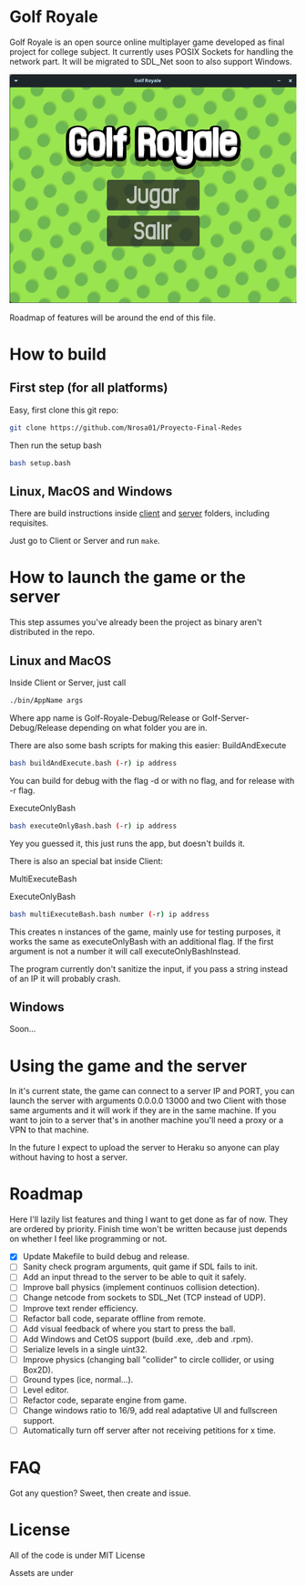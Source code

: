 # Golf Royale

Golf Royale is an open source online multiplayer game developed as final project for college subject. It currently uses POSIX Sockets for handling the network part. It will be migrated to SDL_Net soon to also support Windows.

![picture 2](Assets/Images/5ace92c9fdd6b374b2d9cbd20e6846224efbd1d929fe3b90505cbb41e1cc0823.png)  


Roadmap of features will be around the end of this file.

# How to build

## First step (for all platforms)

Easy, first clone this git repo:
```sh
git clone https://github.com/Nrosa01/Proyecto-Final-Redes
```
Then run the setup bash

```sh
bash setup.bash
```

## Linux, MacOS and Windows

There are build instructions inside [client](./Client/BUILD.md) and [server](./Server/BUILD.md) folders, including requisites.

Just go to Client or Server and run `make`.


# How to launch the game or the server

This step assumes you've already been the project as binary aren't distributed in the repo.

## Linux and MacOS

Inside Client or Server, just call
```sh
./bin/AppName args
```
Where app name is Golf-Royale-Debug/Release or Golf-Server-Debug/Release depending on what folder you are in.

There are also some bash scripts for making this easier:
BuildAndExecute
```sh
bash buildAndExecute.bash (-r) ip address
```

You can build for debug with the flag -d or with no flag, and for release with -r flag.

ExecuteOnlyBash
```sh
bash executeOnlyBash.bash (-r) ip address
```

Yey you guessed it, this just runs the app, but doesn't builds it.

There is also an special bat inside Client:

MultiExecuteBash

ExecuteOnlyBash
```sh
bash multiExecuteBash.bash number (-r) ip address
```

This creates n instances of the game, mainly use for testing purposes, it works the same as executeOnlyBash with an additional flag. If the first argument is not a number it will call executeOnlyBashInstead.

The program currently don't sanitize the input, if you pass a string instead of an IP it will probably crash.

## Windows

Soon...

# Using the game and the server

In it's current state, the game can connect to a server IP and PORT, you can launch the server with arguments 0.0.0.0 13000 and two Client with those same arguments and it will work if they are in the same machine. If you want to join to a server that's in another machine you'll need a proxy or a VPN to that machine.

In the future I expect to upload the server to Heraku so anyone can play without having to host a server.

# Roadmap

Here I'll lazily list features and thing I want to get done as far of now. They are ordered by priority. Finish time won't be written because just depends on whether I feel like programming or not.

- [x] Update Makefile to build debug and release.
- [ ] Sanity check program arguments, quit game if SDL fails to init.
- [ ] Add an input thread to the server to be able to quit it safely.
- [ ] Improve ball physics (implement continuos collision detection).
- [ ] Change netcode from sockets to SDL_Net (TCP instead of UDP).
- [ ] Improve text render efficiency.
- [ ] Refactor ball code, separate offline from remote.
- [ ] Add visual feedback of where you start to press the ball.
- [ ] Add Windows and CetOS support (build .exe, .deb and .rpm).
- [ ] Serialize levels in a single uint32.
- [ ] Improve physics (changing ball "collider" to circle collider, or using Box2D).
- [ ] Ground types (ice, normal...).
- [ ] Level editor.
- [ ] Refactor code, separate engine from game.
- [ ] Change windows ratio to 16/9, add real adaptative UI and fullscreen support.
- [ ] Automatically turn off server after not receiving petitions for x time.

# FAQ

Got any question? Sweet, then create and issue.

# License

All of the code is under MIT License

Assets are under